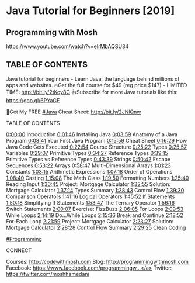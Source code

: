 # Java Tutorial for Beginners [2019]
## Programming with Mosh
https://www.youtube.com/watch?v=eIrMbAQSU34

## TABLE OF CONTENTS 
<yt-formatted-string class="content style-scope ytd-video-secondary-info-renderer" force-default-style="" split-lines=""><span dir="auto" class="style-scope yt-formatted-string">Java tutorial for beginners - Learn Java, the language behind millions of apps and websites. 
🔥Get the full course for $49 (reg price $147) - LIMITED TIME: </span><a class="yt-simple-endpoint style-scope yt-formatted-string" spellcheck="false" href="/redirect?q=http%3A%2F%2Fbit.ly%2F2tKoy8C&amp;event=video_description&amp;v=eIrMbAQSU34&amp;redir_token=ha7jNH4SrbdjP-u4RjTYuLy2lIR8MTU4NjA5MTU4NUAxNTg2MDA1MTg1" rel="nofollow" target="_blank" dir="auto">http://bit.ly/2tKoy8C</a><span dir="auto" class="style-scope yt-formatted-string">
👍Subscribe for more Java tutorials like this: </span><a class="yt-simple-endpoint style-scope yt-formatted-string" spellcheck="false" href="/redirect?q=https%3A%2F%2Fgoo.gl%2F6PYaGF&amp;event=video_description&amp;v=eIrMbAQSU34&amp;redir_token=ha7jNH4SrbdjP-u4RjTYuLy2lIR8MTU4NjA5MTU4NUAxNTg2MDA1MTg1" rel="nofollow" target="_blank" dir="auto">https://goo.gl/6PYaGF</a><span dir="auto" class="style-scope yt-formatted-string">

📕Get My FREE </span><a class="yt-simple-endpoint style-scope yt-formatted-string" spellcheck="false" href="/results?search_query=%23Java" dir="auto">#Java</a><span dir="auto" class="style-scope yt-formatted-string"> Cheat Sheet:
</span><a class="yt-simple-endpoint style-scope yt-formatted-string" spellcheck="false" href="/redirect?q=http%3A%2F%2Fbit.ly%2F2JNlQnw&amp;event=video_description&amp;v=eIrMbAQSU34&amp;redir_token=ha7jNH4SrbdjP-u4RjTYuLy2lIR8MTU4NjA5MTU4NUAxNTg2MDA1MTg1" rel="nofollow" target="_blank" dir="auto">http://bit.ly/2JNlQnw</a><span dir="auto" class="style-scope yt-formatted-string">

TABLE OF CONTENTS 

</span><a class="yt-simple-endpoint style-scope yt-formatted-string" spellcheck="false" href="/watch?v=eIrMbAQSU34&amp;t=0s" dir="auto">0:00:00</a><span dir="auto" class="style-scope yt-formatted-string"> Introduction 
</span><a class="yt-simple-endpoint style-scope yt-formatted-string" spellcheck="false" href="/watch?v=eIrMbAQSU34&amp;t=106s" dir="auto">0:01:46</a><span dir="auto" class="style-scope yt-formatted-string"> Installing Java
</span><a class="yt-simple-endpoint style-scope yt-formatted-string" spellcheck="false" href="/watch?v=eIrMbAQSU34&amp;t=239s" dir="auto">0:03:59</a><span dir="auto" class="style-scope yt-formatted-string"> Anatomy of a Java Program 
</span><a class="yt-simple-endpoint style-scope yt-formatted-string" spellcheck="false" href="/watch?v=eIrMbAQSU34&amp;t=521s" dir="auto">0:08:41</a><span dir="auto" class="style-scope yt-formatted-string"> Your First Java Program 
</span><a class="yt-simple-endpoint style-scope yt-formatted-string" spellcheck="false" href="/watch?v=eIrMbAQSU34&amp;t=959s" dir="auto">0:15:59</a><span dir="auto" class="style-scope yt-formatted-string"> Cheat Sheet 
</span><a class="yt-simple-endpoint style-scope yt-formatted-string" spellcheck="false" href="/watch?v=eIrMbAQSU34&amp;t=989s" dir="auto">0:16:29</a><span dir="auto" class="style-scope yt-formatted-string"> How Java Code Gets Executed 
</span><a class="yt-simple-endpoint style-scope yt-formatted-string" spellcheck="false" href="/watch?v=eIrMbAQSU34&amp;t=1374s" dir="auto">0:22:54</a><span dir="auto" class="style-scope yt-formatted-string"> Course Structure
</span><a class="yt-simple-endpoint style-scope yt-formatted-string" spellcheck="false" href="/watch?v=eIrMbAQSU34&amp;t=1522s" dir="auto">0:25:22</a><span dir="auto" class="style-scope yt-formatted-string"> Types
</span><a class="yt-simple-endpoint style-scope yt-formatted-string" spellcheck="false" href="/watch?v=eIrMbAQSU34&amp;t=1557s" dir="auto">0:25:57</a><span dir="auto" class="style-scope yt-formatted-string"> Variables
</span><a class="yt-simple-endpoint style-scope yt-formatted-string" spellcheck="false" href="/watch?v=eIrMbAQSU34&amp;t=1747s" dir="auto">0:29:07</a><span dir="auto" class="style-scope yt-formatted-string"> Primitive Types
</span><a class="yt-simple-endpoint style-scope yt-formatted-string" spellcheck="false" href="/watch?v=eIrMbAQSU34&amp;t=2067s" dir="auto">0:34:27</a><span dir="auto" class="style-scope yt-formatted-string"> Reference Types
</span><a class="yt-simple-endpoint style-scope yt-formatted-string" spellcheck="false" href="/watch?v=eIrMbAQSU34&amp;t=2355s" dir="auto">0:39:15</a><span dir="auto" class="style-scope yt-formatted-string"> Primitive Types vs Reference Types 
</span><a class="yt-simple-endpoint style-scope yt-formatted-string" spellcheck="false" href="/watch?v=eIrMbAQSU34&amp;t=2619s" dir="auto">0:43:39</a><span dir="auto" class="style-scope yt-formatted-string"> Strings
</span><a class="yt-simple-endpoint style-scope yt-formatted-string" spellcheck="false" href="/watch?v=eIrMbAQSU34&amp;t=3042s" dir="auto">0:50:42</a><span dir="auto" class="style-scope yt-formatted-string"> Escape Sequences 
</span><a class="yt-simple-endpoint style-scope yt-formatted-string" spellcheck="false" href="/watch?v=eIrMbAQSU34&amp;t=3202s" dir="auto">0:53:22</a><span dir="auto" class="style-scope yt-formatted-string"> Arrays
</span><a class="yt-simple-endpoint style-scope yt-formatted-string" spellcheck="false" href="/watch?v=eIrMbAQSU34&amp;t=3527s" dir="auto">0:58:47</a><span dir="auto" class="style-scope yt-formatted-string"> Multi-Dimensional Arrays 
</span><a class="yt-simple-endpoint style-scope yt-formatted-string" spellcheck="false" href="/watch?v=eIrMbAQSU34&amp;t=3683s" dir="auto">1:01:23</a><span dir="auto" class="style-scope yt-formatted-string"> Constants
</span><a class="yt-simple-endpoint style-scope yt-formatted-string" spellcheck="false" href="/watch?v=eIrMbAQSU34&amp;t=3795s" dir="auto">1:03:15</a><span dir="auto" class="style-scope yt-formatted-string"> Arithmetic Expressions 
</span><a class="yt-simple-endpoint style-scope yt-formatted-string" spellcheck="false" href="/watch?v=eIrMbAQSU34&amp;t=4038s" dir="auto">1:07:18</a><span dir="auto" class="style-scope yt-formatted-string"> Order of Operations 
</span><a class="yt-simple-endpoint style-scope yt-formatted-string" spellcheck="false" href="/watch?v=eIrMbAQSU34&amp;t=4120s" dir="auto">1:08:40</a><span dir="auto" class="style-scope yt-formatted-string"> Casting
</span><a class="yt-simple-endpoint style-scope yt-formatted-string" spellcheck="false" href="/watch?v=eIrMbAQSU34&amp;t=4508s" dir="auto">1:15:08</a><span dir="auto" class="style-scope yt-formatted-string"> The Math Class 
</span><a class="yt-simple-endpoint style-scope yt-formatted-string" spellcheck="false" href="/watch?v=eIrMbAQSU34&amp;t=4790s" dir="auto">1:19:50</a><span dir="auto" class="style-scope yt-formatted-string"> Formatting Numbers 
</span><a class="yt-simple-endpoint style-scope yt-formatted-string" spellcheck="false" href="/watch?v=eIrMbAQSU34&amp;t=5140s" dir="auto">1:25:40</a><span dir="auto" class="style-scope yt-formatted-string"> Reading Input
</span><a class="yt-simple-endpoint style-scope yt-formatted-string" spellcheck="false" href="/watch?v=eIrMbAQSU34&amp;t=5445s" dir="auto">1:30:45</a><span dir="auto" class="style-scope yt-formatted-string"> Project: Mortgage Calculator 
</span><a class="yt-simple-endpoint style-scope yt-formatted-string" spellcheck="false" href="/watch?v=eIrMbAQSU34&amp;t=5575s" dir="auto">1:32:55</a><span dir="auto" class="style-scope yt-formatted-string"> Solution: Mortgage Calculator 
</span><a class="yt-simple-endpoint style-scope yt-formatted-string" spellcheck="false" href="/watch?v=eIrMbAQSU34&amp;t=5834s" dir="auto">1:37:14</a><span dir="auto" class="style-scope yt-formatted-string"> Types Summary
</span><a class="yt-simple-endpoint style-scope yt-formatted-string" spellcheck="false" href="/watch?v=eIrMbAQSU34&amp;t=5923s" dir="auto">1:38:43</a><span dir="auto" class="style-scope yt-formatted-string"> Control Flow 
</span><a class="yt-simple-endpoint style-scope yt-formatted-string" spellcheck="false" href="/watch?v=eIrMbAQSU34&amp;t=5970s" dir="auto">1:39:30</a><span dir="auto" class="style-scope yt-formatted-string"> Comparison Operators 
</span><a class="yt-simple-endpoint style-scope yt-formatted-string" spellcheck="false" href="/watch?v=eIrMbAQSU34&amp;t=6076s" dir="auto">1:41:16</a><span dir="auto" class="style-scope yt-formatted-string"> Logical Operators
</span><a class="yt-simple-endpoint style-scope yt-formatted-string" spellcheck="false" href="/watch?v=eIrMbAQSU34&amp;t=6352s" dir="auto">1:45:52</a><span dir="auto" class="style-scope yt-formatted-string"> If Statements
</span><a class="yt-simple-endpoint style-scope yt-formatted-string" spellcheck="false" href="/watch?v=eIrMbAQSU34&amp;t=6618s" dir="auto">1:50:18</a><span dir="auto" class="style-scope yt-formatted-string"> Simplifying If Statements 
</span><a class="yt-simple-endpoint style-scope yt-formatted-string" spellcheck="false" href="/watch?v=eIrMbAQSU34&amp;t=6827s" dir="auto">1:53:47</a><span dir="auto" class="style-scope yt-formatted-string"> The Ternary Operator
</span><a class="yt-simple-endpoint style-scope yt-formatted-string" spellcheck="false" href="/watch?v=eIrMbAQSU34&amp;t=6976s" dir="auto">1:56:16</a><span dir="auto" class="style-scope yt-formatted-string"> Switch Statements
</span><a class="yt-simple-endpoint style-scope yt-formatted-string" spellcheck="false" href="/watch?v=eIrMbAQSU34&amp;t=7207s" dir="auto">2:00:07</a><span dir="auto" class="style-scope yt-formatted-string"> Exercise: FizzBuzz
</span><a class="yt-simple-endpoint style-scope yt-formatted-string" spellcheck="false" href="/watch?v=eIrMbAQSU34&amp;t=7565s" dir="auto">2:06:05</a><span dir="auto" class="style-scope yt-formatted-string"> For Loops
</span><a class="yt-simple-endpoint style-scope yt-formatted-string" spellcheck="false" href="/watch?v=eIrMbAQSU34&amp;t=7793s" dir="auto">2:09:53</a><span dir="auto" class="style-scope yt-formatted-string"> While Loops
</span><a class="yt-simple-endpoint style-scope yt-formatted-string" spellcheck="false" href="/watch?v=eIrMbAQSU34&amp;t=8059s" dir="auto">2:14:19</a><span dir="auto" class="style-scope yt-formatted-string"> Do...While Loops
</span><a class="yt-simple-endpoint style-scope yt-formatted-string" spellcheck="false" href="/watch?v=eIrMbAQSU34&amp;t=8136s" dir="auto">2:15:36</a><span dir="auto" class="style-scope yt-formatted-string"> Break and Continue
</span><a class="yt-simple-endpoint style-scope yt-formatted-string" spellcheck="false" href="/watch?v=eIrMbAQSU34&amp;t=8332s" dir="auto">2:18:52</a><span dir="auto" class="style-scope yt-formatted-string"> For-Each Loop
</span><a class="yt-simple-endpoint style-scope yt-formatted-string" spellcheck="false" href="/watch?v=eIrMbAQSU34&amp;t=8519s" dir="auto">2:21:59</a><span dir="auto" class="style-scope yt-formatted-string"> Project: Mortgage Calculator 
</span><a class="yt-simple-endpoint style-scope yt-formatted-string" spellcheck="false" href="/watch?v=eIrMbAQSU34&amp;t=8607s" dir="auto">2:23:27</a><span dir="auto" class="style-scope yt-formatted-string"> Solution: Mortgage Calculator 
</span><a class="yt-simple-endpoint style-scope yt-formatted-string" spellcheck="false" href="/watch?v=eIrMbAQSU34&amp;t=8908s" dir="auto">2:28:28</a><span dir="auto" class="style-scope yt-formatted-string"> Control Flow Summary 
</span><a class="yt-simple-endpoint style-scope yt-formatted-string" spellcheck="false" href="/watch?v=eIrMbAQSU34&amp;t=8965s" dir="auto">2:29:25</a><span dir="auto" class="style-scope yt-formatted-string"> Clean Coding

</span><a class="yt-simple-endpoint style-scope yt-formatted-string" spellcheck="false" href="/results?search_query=%23Programming" dir="auto">#Programming</a><span dir="auto" class="style-scope yt-formatted-string">

CONNECT 

Courses: </span><a class="yt-simple-endpoint style-scope yt-formatted-string" spellcheck="false" href="/redirect?q=http%3A%2F%2Fcodewithmosh.com&amp;event=video_description&amp;v=eIrMbAQSU34&amp;redir_token=ha7jNH4SrbdjP-u4RjTYuLy2lIR8MTU4NjA5MTU4NUAxNTg2MDA1MTg1" rel="nofollow" target="_blank" dir="auto">http://codewithmosh.com</a><span dir="auto" class="style-scope yt-formatted-string">
Blog: </span><a class="yt-simple-endpoint style-scope yt-formatted-string" spellcheck="false" href="/redirect?q=http%3A%2F%2Fprogrammingwithmosh.com&amp;event=video_description&amp;v=eIrMbAQSU34&amp;redir_token=ha7jNH4SrbdjP-u4RjTYuLy2lIR8MTU4NjA5MTU4NUAxNTg2MDA1MTg1" rel="nofollow" target="_blank" dir="auto">http://programmingwithmosh.com</a><span dir="auto" class="style-scope yt-formatted-string">
Facebook: </span><a class="yt-simple-endpoint style-scope yt-formatted-string" spellcheck="false" href="/redirect?q=https%3A%2F%2Fwww.facebook.com%2Fprogrammingwithmosh%2F&amp;event=video_description&amp;v=eIrMbAQSU34&amp;redir_token=ha7jNH4SrbdjP-u4RjTYuLy2lIR8MTU4NjA5MTU4NUAxNTg2MDA1MTg1" rel="nofollow" target="_blank" dir="auto">https://www.facebook.com/programmingw...</a><span dir="auto" class="style-scope yt-formatted-string">
Twitter: </span><a class="yt-simple-endpoint style-scope yt-formatted-string" spellcheck="false" href="/redirect?q=https%3A%2F%2Ftwitter.com%2Fmoshhamedani&amp;event=video_description&amp;v=eIrMbAQSU34&amp;redir_token=ha7jNH4SrbdjP-u4RjTYuLy2lIR8MTU4NjA5MTU4NUAxNTg2MDA1MTg1" rel="nofollow" target="_blank" dir="auto">https://twitter.com/moshhamedani</a></yt-formatted-string>
